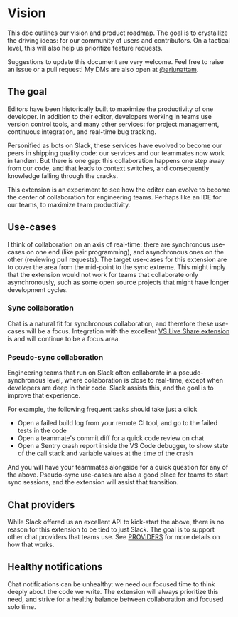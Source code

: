 # Vision

This doc outlines our vision and product roadmap. The goal is to crystallize the driving ideas: for our community of users and contributors. On a tactical level, this will also help us prioritize feature requests.

Suggestions to update this document are very welcome. Feel free to raise an issue or a pull request! My DMs are also open at [@arjunattam](http://twitter.com/arjunattam).

## The goal

Editors have been historically built to maximize the productivity of one developer. In addition to their editor, developers working in teams use version control tools, and many other services: for project management, continuous integration, and real-time bug tracking.

Personified as bots on Slack, these services have evolved to become our peers in shipping quality code: our services and our teammates now work in tandem. But there is one gap: this collaboration happens one step away from our code, and that leads to context switches, and consequently knowledge falling through the cracks.

This extension is an experiment to see how the editor can evolve to become the center of collaboration for engineering teams. Perhaps like an IDE for our teams, to maximize team productivity.

## Use-cases

I think of collaboration on an axis of real-time: there are synchronous use-cases on one end (like pair programming), and asynchronous ones on the other (reviewing pull requests). The target use-cases for this extension are to cover the area from the mid-point to the sync extreme. This might imply that the extension would not work for teams that collaborate only asynchronously, such as some open source projects that might have longer development cycles.

### Sync collaboration

Chat is a natural fit for synchronous collaboration, and therefore these use-cases will be a focus. Integration with the excellent [VS Live Share extension](https://aka.ms/vsls) is and will continue to be a focus area.

### Pseudo-sync collaboration

Engineering teams that run on Slack often collaborate in a pseudo-synchronous level, where collaboration is close to real-time, except when developers are deep in their code. Slack assists this, and the goal is to improve that experience.

For example, the following frequent tasks should take just a click

- Open a failed build log from your remote CI tool, and go to the failed tests in the code
- Open a teammate's commit diff for a quick code review on chat
- Open a Sentry crash report inside the VS Code debugger, to show state of the call stack and variable values at the time of the crash

And you will have your teammates alongside for a quick question for any of the above. Pseudo-sync use-cases are also a good place for teams to start sync sessions, and the extension will assist that transition.

## Chat providers

While Slack offered us an excellent API to kick-start the above, there is no reason for this extension to be tied to just Slack. The goal is to support other chat providers that teams use. See [PROVIDERS](docs/PROVIDERS.md) for more details on how that works.

## Healthy notifications

Chat notifications can be unhealthy: we need our focused time to think deeply about the code we write. The extension will always prioritize this need, and strive for a healthy balance between collaboration and focused solo time.
